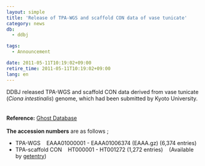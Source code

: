 ```yaml
---
layout: simple
title: 'Release of TPA-WGS and scaffold CON data of vase tunicate'
category: news
db:
  - ddbj

tags:
  - Announcement

date: 2011-05-11T10:19:02+09:00
retire_time: 2011-05-11T10:19:02+09:00
lang: en
---
```


<html>DDBJ released TPA-WGS and scaffold CON data derived from vase tunicate (<i>Ciona intestinalis</i>) genome, which had been submitted by Kyoto University.<br><br><br><b>Reference:</b> <a href="http://ghost.zool.kyoto-u.ac.jp/indexr1.html" target="_blank">Ghost Database</a><br><br><b>The accession numbers</b> are as follows ; <br>

<ul>
    <li>TPA-WGS    EAAA01000001 - EAAA01006374 (EAAA.gz) (6,374 entries)</li>
    <li>TPA-scaffold CON    HT000001 - HT001272 (1,272 entries)    (Available by <a href="http://getentry.ddbj.nig.ac.jp/top-e.html" target="_blank">getentry</a>)</li>
</ul>
</html>
